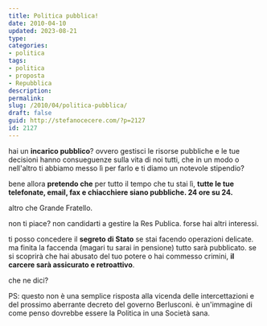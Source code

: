 ```yaml
---
title: Politica pubblica!
date: 2010-04-10
updated: 2023-08-21
type: 
categories:
- politica
tags:
- politica
- proposta
- Repubblica
description: 
permalink: 
slug: /2010/04/politica-pubblica/
draft: false
guid: http://stefanocecere.com/?p=2127
id: 2127
---
```


hai un **incarico pubblico**? ovvero gestisci le risorse pubbliche e le tue decisioni hanno consueguenze sulla vita di noi tutti, che in un modo o nell'altro ti abbiamo messo lì per farlo e ti diamo un notevole stipendio?

bene allora **pretendo che** per tutto il tempo che tu stai lì, **tutte le tue telefonate, email, fax e chiacchiere siano pubbliche. 24 ore su 24.**

altro che Grande Fratello.

non ti piace? non candidarti a gestire la Res Publica. forse hai altri interessi.

ti posso concedere il **segreto di Stato** se stai facendo operazioni delicate. ma finita la faccenda (magari tu sarai in pensione) tutto sarà pubblicato. se si scoprirà che hai abusato del tuo potere o hai commesso crimini, **il carcere sarà assicurato e retroattivo**.

che ne dici?

PS: questo non è una semplice risposta alla vicenda delle intercettazioni e del prossimo aberrante decreto del governo Berlusconi. è un'immagine di come penso dovrebbe essere la Politica in una Società sana.